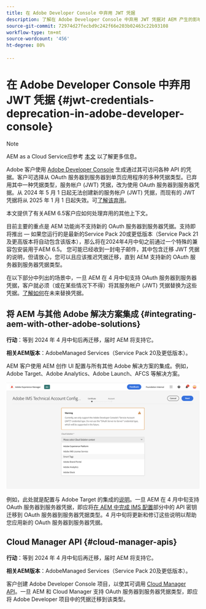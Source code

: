 ```yaml
---
title: 在 Adobe Developer Console 中弃用 JWT 凭据
description: 了解在 Adobe Developer Console 中弃用 JWT 凭据对 AEM 产生的影响
source-git-commit: 72974d27fecbd9c242f66e203b02463c22b93108
workflow-type: tm+mt
source-wordcount: '456'
ht-degree: 80%

---
```



# 在 Adobe Developer Console 中弃用 JWT 凭据 {#jwt-credentials-deprecation-in-adobe-developer-console}

>[!NOTE]
> AEM as a Cloud Service应参考 [本文](https://experienceleague.adobe.com/docs/experience-manager-cloud-service/content/security/jwt-credentials-deprecation-in-adobe-developer-console.html) 以了解更多信息。

Adobe 客户使用 [Adobe Developer Console](https://developer.adobe.com/console) 生成通过其可访问各种 API 的凭据。客户可选择从 OAuth 服务器到服务器到单页应用程序的多种凭据类型。已弃用其中一种凭据类型，服务帐户 (JWT) 凭据，改为使用 OAuth 服务器到服务器凭据。从 2024 年 5 月 1 日起无法创建新的服务帐户 (JWT) 凭据，而现有的 JWT 凭据将从 2025 年 1 月 1 日起失效。可[了解该弃用](https://developer.adobe.com/developer-console/docs/guides/authentication/ServerToServerAuthentication/migration/)。

本文提供了有关AEM 6.5客户应如何处理弃用的其他上下文。

目前主要的重点是 AEM 功能尚不支持新的 OAuth 服务器到服务器凭据。支持即将推出 — 如果您运行的是最新的Service Pack 20或更低版本（Service Pack 21及更高版本将自动包含该版本），那么将在2024年4月中旬之前通过一个特殊的兼容包安装用于AEM 6.5。 您可能已经收到一封电子邮件，其中包含迁移 JWT 凭据的说明，但请放心，您可以且应该推迟凭据迁移，直到 AEM 支持新的 OAuth 服务器到服务器凭据类型。

在以下部分中列出的场景中，一旦 AEM 在 4 月中旬支持 OAuth 服务器到服务器凭据，客户就必须（或在某些情况下不得）将其服务帐户 (JWT) 凭据替换为这些凭据。[了解如何](https://developer.adobe.com/developer-console/docs/guides/authentication/ServerToServerAuthentication/migration/#migration-overview)在未来替换凭据。

## 将 AEM 与其他 Adobe 解决方案集成 {#integrating-aem-with-other-adobe-solutions}

**行动**：等到 2024 年 4 月中旬后再迁移，届时 AEM 将支持它。

**相关AEM版本**：AdobeManaged Services（Service Pack 20及更低版本）。


AEM 客户使用 AEM 创作 UI 配置与所有其他 Adobe 解决方案的集成。例如，Adobe Target、Adobe Analytics、Adobe Launch、AFCS 等解决方案。

![将 AEM 与其他解决方案集成](/help/sites-administering/assets/jwt-deprecation.png)

例如，此处就是配置与 Adobe Target 的集成的[说明](https://docs.mktossl.com/docs/experience-manager-cloud-service/content/sites/integrations/integration-adobe-target-ims.html?lang=zh-Hans)。一旦 AEM 在 4 月中旬支持 OAuth 服务器到服务器凭据，即应将[在 AEM 中完成 IMS 配置](https://docs.mktossl.com/docs/experience-manager-cloud-service/content/sites/integrations/integration-adobe-target-ims.html#completing-the-ims-configuration-in-aem)部分中的 API 密钥迁移到 OAuth 服务器到服务器凭据类型。4 月中旬将更新和修订这些说明以帮助您应用新的 OAuth 服务器到服务器凭据。

## Cloud Manager API {#cloud-manager-apis}

**行动**：等到 2024 年 4 月中旬后再迁移，届时 AEM 将支持它。

**相关AEM版本**：AdobeManaged Services（Service Pack 20及更低版本）。

客户创建 Adobe Developer Console 项目，以使其可调用 [Cloud Manager API](https://developer.adobe.com/experience-cloud/cloud-manager/guides/getting-started/create-api-integration/)。一旦 AEM 和 Cloud Manager 支持 OAuth 服务器到服务器凭据类型，即应将 Adobe Developer 项目中的凭据迁移到该类型。

